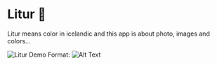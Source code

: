 # Litur 🎨
Litur means color in icelandic and this app is about photo, images and colors... 

![Litur Demo](/images/demo.jpg)
Format: ![Alt Text](url)
